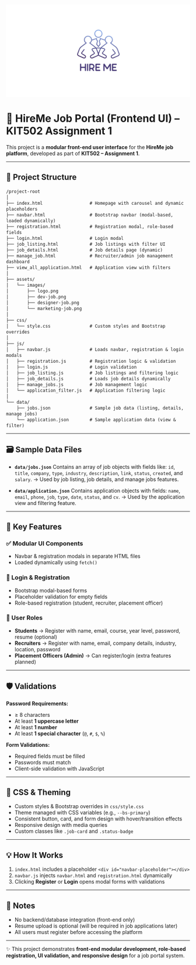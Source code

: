 ![Hire Me Logo](logo_preview.png)

# 💼 HireMe Job Portal (Frontend UI) – KIT502 Assignment 1

This project is a **modular front-end user interface** for the **HireMe job platform**, developed as part of **KIT502 – Assignment 1**.

---

## 📂 Project Structure

```
/project-root
│
├── index.html                  # Homepage with carousel and dynamic placeholders
├── navbar.html                 # Bootstrap navbar (modal-based, loaded dynamically)
├── registration.html           # Registration modal, role-based fields
├── login.html                  # Login modal
├── job_listing.html            # Job listings with filter UI
├── job_details.html            # Job details page (dynamic)
├── manage_job.html             # Recruiter/admin job management dashboard
├── view_all_application.html   # Application view with filters
│
├── assets/
│   └── images/
│       ├── logo.png
│       ├── dev-job.png
│       ├── designer-job.png
│       └── marketing-job.png
│
├── css/
│   └── style.css               # Custom styles and Bootstrap overrides
│
├── js/
│   ├── navbar.js               # Loads navbar, registration & login modals
│   ├── registration.js         # Registration logic & validation
│   ├── login.js                # Login validation
│   ├── job_listing.js          # Job listings and filtering logic
│   ├── job_details.js          # Loads job details dynamically
│   ├── manage_jobs.js          # Job management logic
│   └── application_filter.js   # Application filtering logic
│
└── data/
    ├── jobs.json               # Sample job data (listing, details, manage jobs)
    └── application.json        # Sample application data (view & filter)
```

---

## 🗃️ Sample Data Files

* **`data/jobs.json`**
  Contains an array of job objects with fields like:
  `id`, `title`, `company`, `type`, `industry`, `description`, `link`, `status`, `created`, and `salary`.
  → Used by job listing, job details, and manage jobs features.

* **`data/application.json`**
  Contains application objects with fields:
  `name`, `email`, `phone`, `job`, `type`, `date`, `status`, and `cv`.
  → Used by the application view and filtering feature.

---

## 🎯 Key Features

### ✅ Modular UI Components

* Navbar & registration modals in separate HTML files
* Loaded dynamically using `fetch()`

### 🔐 Login & Registration

* Bootstrap modal-based forms
* Placeholder validation for empty fields
* Role-based registration (student, recruiter, placement officer)

### 👥 User Roles

* **Students** → Register with name, email, course, year level, password, resume (optional)
* **Recruiters** → Register with name, email, company details, industry, location, password
* **Placement Officers (Admin)** → Can register/login (extra features planned)

---

## 🛡️ Validations

**Password Requirements:**

* ≥ 8 characters
* At least **1 uppercase letter**
* At least **1 number**
* At least **1 special character** (`@`, `#`, `$`, `%`)

**Form Validations:**

* Required fields must be filled
* Passwords must match
* Client-side validation with JavaScript

---

## 🎨 CSS & Theming

* Custom styles & Bootstrap overrides in `css/style.css`
* Theme managed with CSS variables (e.g., `--bs-primary`)
* Consistent button, card, and form design with hover/transition effects
* Responsive design with media queries
* Custom classes like `.job-card` and `.status-badge`

---

## 💡 How It Works

1. `index.html` includes a placeholder `<div id="navbar-placeholder"></div>`
2. `navbar.js` injects `navbar.html` and `registration.html` dynamically
3. Clicking **Register** or **Login** opens modal forms with validations

---

## 📌 Notes

* No backend/database integration (front-end only)
* Resume upload is optional (will be required in job applications later)
* All users must register before accessing the platform

---

✨ This project demonstrates **front-end modular development, role-based registration, UI validation, and responsive design** for a job portal system.
